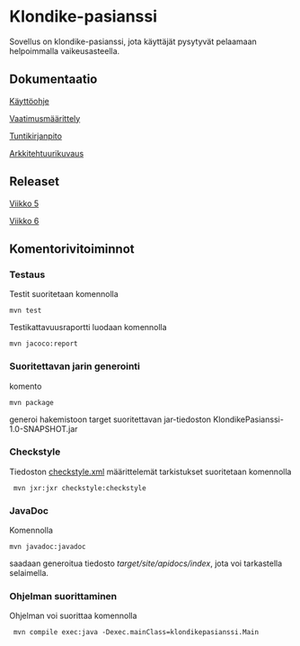 # **Klondike-pasianssi**

Sovellus on klondike-pasianssi, jota käyttäjät pysytyvät pelaamaan helpoimmalla vaikeusasteella.


## **Dokumentaatio**

[Käyttöohje](https://github.com/VolmarKa/otmPasianssi/blob/master/dokumentaatio/K%C3%A4ytt%C3%B6ohje.md)

[Vaatimusmäärittely](https://github.com/VolmarKa/otmPasianssi/blob/master/dokumentaatio/vaatimusmaarittely.md)

[Tuntikirjanpito](https://github.com/VolmarKa/otmPasianssi/blob/master/dokumentaatio/tuntikirjanpito.md)

[Arkkitehtuurikuvaus](https://github.com/VolmarKa/otmPasianssi/blob/master/dokumentaatio/arkkitehtuuri.md)

## **Releaset**

[Viikko 5](https://github.com/VolmarKa/otmPasianssi/releases/tag/viikko5)

[Viikko 6](https://github.com/VolmarKa/otmPasianssi/releases/tag/Viikko6)

## **Komentorivitoiminnot**

### Testaus

Testit suoritetaan komennolla

```
mvn test
```
Testikattavuusraportti luodaan komennolla

```
mvn jacoco:report
```
### Suoritettavan jarin generointi

komento

```
mvn package
```
generoi hakemistoon target suoritettavan jar-tiedoston KlondikePasianssi-1.0-SNAPSHOT.jar

### Checkstyle

Tiedoston [checkstyle.xml](https://github.com/VolmarKa/otmPasianssi/blob/master/KlondikePasianssi/checkstyle.xml) määrittelemät tarkistukset suoritetaan komennolla

```
 mvn jxr:jxr checkstyle:checkstyle
```

### JavaDoc

Komennolla

```
mvn javadoc:javadoc
```

saadaan generoitua tiedosto *target/site/apidocs/index*, jota voi tarkastella selaimella.

### Ohjelman suorittaminen

Ohjelman voi suorittaa komennolla

```
 mvn compile exec:java -Dexec.mainClass=klondikepasianssi.Main
```
